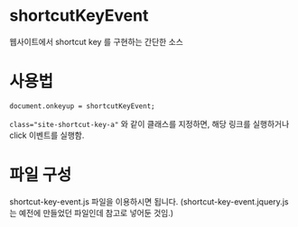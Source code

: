# shortcutKeyEvent
웹사이트에서 shortcut key 를 구현하는 간단한 소스

# 사용법
`document.onkeyup = shortcutKeyEvent;`

`class="site-shortcut-key-a"` 와 같이 클래스를 지정하면, 해당 링크를 실행하거나 click 이벤트를 실행함.


# 파일 구성
shortcut-key-event.js 파일을 이용하시면 됩니다. 
(shortcut-key-event.jquery.js 는 예전에 만들었던 파일인데 참고로 넣어둔 것임.)

